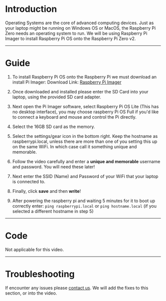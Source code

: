 # Introduction 
Operating Systems are the core of advanced computing devices. Just as your laptop might be running on Windows OS or MacOS, the Raspberry Pi Zero needs an operating system to run. We will be using Raspberry Pi Imager to install Raspberry Pi OS onto the Raspberry Pi Zero v2.

---
# Guide
1. To install Raspberry Pi OS onto the Raspberry Pi we must download an install Pi Imager:
Download Link: [Raspberry Pi Imager](https://www.raspberrypi.com/software/)

2. Once downloaded and installed please enter the SD Card into your laptop, using the provided SD card adapter.

3. Next open the Pi Imager software, select Raspberry Pi OS Lite (This has no desktop interface), you may choose raspberry Pi OS Full if you'd like to connect a keyboard and mouse and control the Pi directly.

4. Select the 16GB SD card as the memory. 

5. Select the settings/gear icon in the bottom right. Keep the hostname as raspberrypi.local, unless there are more than one of you setting this up on the same WiFi. In which case call it something unique and memorable.

6. Follow the video carefully and enter a **unique and memorable** username and password. You will need these later!

7. Next enter the SSID (Name) and Password of your WiFi that your laptop is connected to.

8. Finally, click **save** and then **write**!

9. After powering the raspberry pi and waiting 5 minutes for it to boot up correctly enter:
`ping raspberrypi.local` or `ping hostname.local` (if you selected a different hostname in step 5)

---
# Code
Not applicable for this video.

---
# Troubleshooting
If encounter any issues please [contact us](https://jambyte.io/contact). We will add the fixes to this section, or into the video.